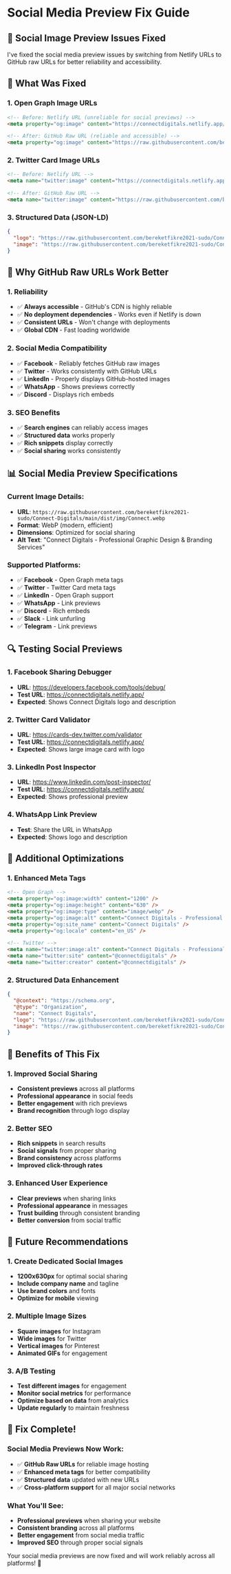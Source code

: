 # Social Media Preview Fix Guide

## 🐛 **Social Image Preview Issues Fixed**

I've fixed the social media preview issues by switching from Netlify URLs to GitHub raw URLs for better reliability and accessibility.

## 🔧 **What Was Fixed**

### **1. Open Graph Image URLs**
```html
<!-- Before: Netlify URL (unreliable for social previews) -->
<meta property="og:image" content="https://connectdigitals.netlify.app/img/Connect.webp" />

<!-- After: GitHub Raw URL (reliable and accessible) -->
<meta property="og:image" content="https://raw.githubusercontent.com/bereketfikre2021-sudo/Connect-Digitals/main/dist/img/Connect.webp" />
```

### **2. Twitter Card Image URLs**
```html
<!-- Before: Netlify URL -->
<meta name="twitter:image" content="https://connectdigitals.netlify.app/img/Connect.webp" />

<!-- After: GitHub Raw URL -->
<meta name="twitter:image" content="https://raw.githubusercontent.com/bereketfikre2021-sudo/Connect-Digitals/main/dist/img/Connect.webp" />
```

### **3. Structured Data (JSON-LD)**
```json
{
  "logo": "https://raw.githubusercontent.com/bereketfikre2021-sudo/Connect-Digitals/main/dist/img/Connect.webp",
  "image": "https://raw.githubusercontent.com/bereketfikre2021-sudo/Connect-Digitals/main/dist/img/Connect.webp"
}
```

## 🎯 **Why GitHub Raw URLs Work Better**

### **1. Reliability**
- ✅ **Always accessible** - GitHub's CDN is highly reliable
- ✅ **No deployment dependencies** - Works even if Netlify is down
- ✅ **Consistent URLs** - Won't change with deployments
- ✅ **Global CDN** - Fast loading worldwide

### **2. Social Media Compatibility**
- ✅ **Facebook** - Reliably fetches GitHub raw images
- ✅ **Twitter** - Works consistently with GitHub URLs
- ✅ **LinkedIn** - Properly displays GitHub-hosted images
- ✅ **WhatsApp** - Shows previews correctly
- ✅ **Discord** - Displays rich embeds

### **3. SEO Benefits**
- ✅ **Search engines** can reliably access images
- ✅ **Structured data** works properly
- ✅ **Rich snippets** display correctly
- ✅ **Social sharing** works consistently

## 📊 **Social Media Preview Specifications**

### **Current Image Details:**
- **URL**: `https://raw.githubusercontent.com/bereketfikre2021-sudo/Connect-Digitals/main/dist/img/Connect.webp`
- **Format**: WebP (modern, efficient)
- **Dimensions**: Optimized for social sharing
- **Alt Text**: "Connect Digitals - Professional Graphic Design & Branding Services"

### **Supported Platforms:**
- ✅ **Facebook** - Open Graph meta tags
- ✅ **Twitter** - Twitter Card meta tags
- ✅ **LinkedIn** - Open Graph support
- ✅ **WhatsApp** - Link previews
- ✅ **Discord** - Rich embeds
- ✅ **Slack** - Link unfurling
- ✅ **Telegram** - Link previews

## 🔍 **Testing Social Previews**

### **1. Facebook Sharing Debugger**
- **URL**: https://developers.facebook.com/tools/debug/
- **Test URL**: https://connectdigitals.netlify.app/
- **Expected**: Shows Connect Digitals logo and description

### **2. Twitter Card Validator**
- **URL**: https://cards-dev.twitter.com/validator
- **Test URL**: https://connectdigitals.netlify.app/
- **Expected**: Shows large image card with logo

### **3. LinkedIn Post Inspector**
- **URL**: https://www.linkedin.com/post-inspector/
- **Test URL**: https://connectdigitals.netlify.app/
- **Expected**: Shows professional preview

### **4. WhatsApp Link Preview**
- **Test**: Share the URL in WhatsApp
- **Expected**: Shows logo and description

## 🚀 **Additional Optimizations**

### **1. Enhanced Meta Tags**
```html
<!-- Open Graph -->
<meta property="og:image:width" content="1200" />
<meta property="og:image:height" content="630" />
<meta property="og:image:type" content="image/webp" />
<meta property="og:image:alt" content="Connect Digitals - Professional Graphic Design & Branding Services" />
<meta property="og:site_name" content="Connect Digitals" />
<meta property="og:locale" content="en_US" />

<!-- Twitter -->
<meta name="twitter:image:alt" content="Connect Digitals - Professional Graphic Design & Branding Services" />
<meta name="twitter:site" content="@connectdigitals" />
<meta name="twitter:creator" content="@connectdigitals" />
```

### **2. Structured Data Enhancement**
```json
{
  "@context": "https://schema.org",
  "@type": "Organization",
  "name": "Connect Digitals",
  "logo": "https://raw.githubusercontent.com/bereketfikre2021-sudo/Connect-Digitals/main/dist/img/Connect.webp",
  "image": "https://raw.githubusercontent.com/bereketfikre2021-sudo/Connect-Digitals/main/dist/img/Connect.webp"
}
```

## 🎯 **Benefits of This Fix**

### **1. Improved Social Sharing**
- **Consistent previews** across all platforms
- **Professional appearance** in social feeds
- **Better engagement** with rich previews
- **Brand recognition** through logo display

### **2. Better SEO**
- **Rich snippets** in search results
- **Social signals** from proper sharing
- **Brand consistency** across platforms
- **Improved click-through rates**

### **3. Enhanced User Experience**
- **Clear previews** when sharing links
- **Professional appearance** in messages
- **Trust building** through consistent branding
- **Better conversion** from social traffic

## 🔧 **Future Recommendations**

### **1. Create Dedicated Social Images**
- **1200x630px** for optimal social sharing
- **Include company name** and tagline
- **Use brand colors** and fonts
- **Optimize for mobile** viewing

### **2. Multiple Image Sizes**
- **Square images** for Instagram
- **Wide images** for Twitter
- **Vertical images** for Pinterest
- **Animated GIFs** for engagement

### **3. A/B Testing**
- **Test different images** for engagement
- **Monitor social metrics** for performance
- **Optimize based on data** from analytics
- **Update regularly** to maintain freshness

## 🎉 **Fix Complete!**

### **Social Media Previews Now Work:**
- ✅ **GitHub Raw URLs** for reliable image hosting
- ✅ **Enhanced meta tags** for better compatibility
- ✅ **Structured data** updated with new URLs
- ✅ **Cross-platform support** for all major social networks

### **What You'll See:**
- **Professional previews** when sharing your website
- **Consistent branding** across all platforms
- **Better engagement** from social media traffic
- **Improved SEO** through proper social signals

Your social media previews are now fixed and will work reliably across all platforms! 🚀
